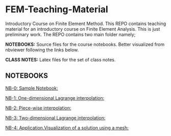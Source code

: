 # FEM-Teaching-Material
Introductory Course on Finite Element Method.
This REPO contains teaching material for an introductory course on Finite Element Analysis. This is just preliminary work. The REPO contains two main folder namely;

**NOTEBOOKS:** Source files for the course notebooks. Better visualized from nbviewer following the links below.

**CLASS NOTES:** Latex files for the set of class notes.

## NOTEBOOKS

[NB-0: Sample Notebook:](<https://bit.ly/2WDgccX>)

[NB-1: One-dimensional Lagrange interpolation:](<https://bit.ly/2Sm92dZ>)

[NB-2: Piece-wise interpolation:](<https://bit.ly/2TrVVFo>)

[NB-3: Two-dimensional Lagrange interpolation:](<https://bit.ly/2RxBftM>)

[NB-4: Application.Visualization of a solution using a mesh:](<https://bit.ly/2G1es8k>)
